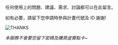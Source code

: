 任何使用上的問題、建議、需求、討論都可以在此留言。

如有必要，請留下您申請時參與計畫代號及 ID 謝謝!

![THANKS](https://media.giphy.com/media/1Z02vuppxP1Pa/giphy.gif)

_本服務不會要您留下密碼及購買虛寶點卡~_
